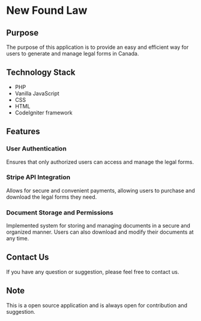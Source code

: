 # New Found Law

## Purpose
The purpose of this application is to provide an easy and efficient way for users to generate and manage legal forms in Canada.

## Technology Stack
- PHP
- Vanilla JavaScript
- CSS
- HTML
- CodeIgniter framework

## Features
### User Authentication
Ensures that only authorized users can access and manage the legal forms.

### Stripe API Integration
Allows for secure and convenient payments, allowing users to purchase and download the legal forms they need.

### Document Storage and Permissions
Implemented system for storing and managing documents in a secure and organized manner. Users can also download and modify their documents at any time.

## Contact Us
If you have any question or suggestion, please feel free to contact us.

## Note
This is a open source application and is always open for contribution and suggestion.

